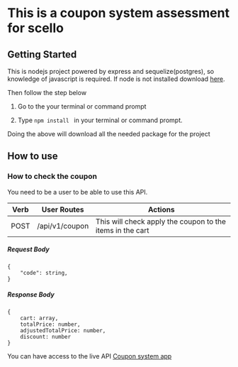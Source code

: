 # This is a coupon system assessment for scello

## Getting Started

This is nodejs project powered by express and sequelize(postgres), so knowledge of javascript is required. If node is not installed download [here](https://nodejs.org/en/download/).

Then follow the step below

1. Go to the your terminal or command prompt

2. Type ```npm install ``` in your terminal or command prompt. 

Doing the above will download all the needed package for the project


## How to use

### How to check the coupon

You need to be a user to be able to use this API.

| Verb | User Routes  | Actions |
| ---- | ------------ | --------- |
| POST | /api/v1/coupon| This will check apply the coupon to the items in the cart|


##### Request Body

    { 
        "code": string,
    }

##### Response Body

    {
        cart: array,
        totalPrice: number,
        adjustedTotalPrice: number,
        discount: number
    }

You can have access to the live API [Coupon system app](https://coupon-scello.herokuapp.com/)